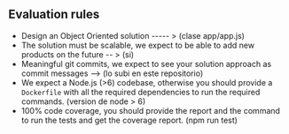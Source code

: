 ## Evaluation rules
- Design an Object Oriented solution ----- > (clase app/app.js)
- The solution must be scalable, we expect to be able to add new products on the future -- > (si)
- Meaningful git commits, we expect to see your solution approach as commit messages --> (lo subi en este repositorio)
- We expect a Node.js (>6) codebase, otherwise you should provide a `Dockerfile` with all the required dependencies to run the required commands. (version de node > 6)
- 100% code coverage, you should provide the report and the command to run the tests and get the coverage report. (npm run test)